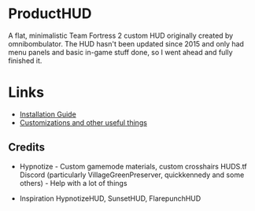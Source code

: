 # ProductHUD

A flat, minimalistic Team Fortress 2 custom HUD originally created by omnibombulator. The HUD hasn't been updated since 2015 and only had menu panels and basic in-game stuff done, so I went ahead and fully finished it.

# Links

* [Installation Guide](https://github.com/Kruphixx/producthud/wiki/How-to-install-the-HUD)
* [Customizations and other useful things](https://github.com/Kruphixx/producthud/wiki)

## Credits
* Hypnotize - Custom gamemode materials, custom crosshairs
HUDS.tf Discord (particularly VillageGreenPreserver, quickkennedy and some others) - Help with a lot of things

* Inspiration
HypnotizeHUD, SunsetHUD, FlarepunchHUD
